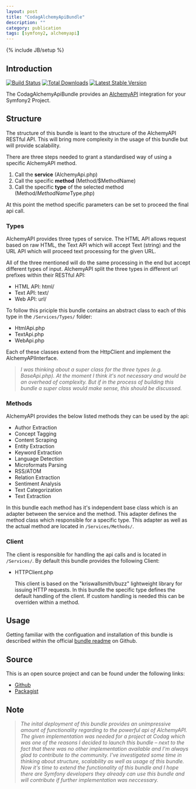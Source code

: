 ```yaml
---
layout: post
title: "CodagAlchemyApiBundle"
description: ""
category: publication
tags: [symfony2, alchemyapi]
---
```

{% include JB/setup %}

## Introduction

[![Build Status](https://travis-ci.org/Codag/AlchemyApiBundle.png?branch=master)](https://travis-ci.org/Codag/AlchemyApiBundle)
[![Total Downloads](https://poser.pugx.org/codag/alchemyapi-bundle/downloads.png)](https://packagist.org/packages/codag/alchemyapi-bundle)
[![Latest Stable Version](https://poser.pugx.org/codag/alchemyapi-bundle/v/stable.png)](https://packagist.org/packages/codag/alchemyapi-bundle)

The CodagAlchemyApiBundle provides an [AlchemyAPI](http://www.alchemyapi.com/) integration for your Symfony2 Project.

## Structure

The structure of this bundle is leant to the structure of the AlchemyAPI RESTful API. This will bring more complexity in the usage of this bundle but will provide scalability.

There are three steps needed to grant a standardised way of using a specific AlchemyAPI method. 

1. Call the **service** (AlchemyApi.php)
2. Call the specific **method** (Method/$MethodName)
3. Call the specific **type** of the selected method (Method/$MethodName$Type.php)

At this point the method specific parameters can be set to proceed the final api call.

### Types

AlchemyAPI provides three types of service. The HTML API allows request based on raw HTML, the Text API which will accept Text (string) and the URL API which will proceed text processing for the given URL. 

All of the three mentioned will do the same processing in the end but accept different types of input. AlchemyAPI split the three types in different url prefixes within their RESTful API:

- HTML API: html/
- Text API: text/
- Web API: url/

To follow this priciple this bundle contains an abstract class to each of this type in the `/Services/Types/` folder:

- HtmlApi.php
- TextApi.php
- WebApi.php

Each of these classes extend from the HttpClient and implement the AlchemyAPIInterface.

> *I was thinking about a super class for the three types (e.g. BaseApi.php). At the moment I think it's not necessary and would be an overhead of complexity. But if in the process of building this bundle a super class would make sense, this should be discussed.*


### Methods

AlchemyAPI provides the below listed methods they can be used by the api:

* Author Extraction
* Concept Tagging
* Content Scraping
* Entity Extraction
* Keyword Extraction
* Language Detection
* Microformats Parsing
* RSS/ATOM
* Relation Extraction
* Sentiment Analysis
* Text Categorization
* Text Extraction

In this bundle each method has it's independent base class which is an adapter between the service and the method. This adapter defines the method class which responsible for a specific type. This adapter as well as the actual method are located in `/Services/Methods/`. 


### Client

The client is responsible for handling the api calls and is located in `/Services/`. By default this bundle provides the following Client:

- HTTPClient.php

	This client is based on the "kriswallsmith/buzz" lightweight library for issuing HTTP requests. In this bundle the specific type defines the default handling of the client. If custom handling is needed this can be overriden within a method.

## Usage

Getting familiar with the configuation and installation of this bundle is described within the official [bundle readme](https://github.com/Codag/AlchemyApiBundle) on Github.

## Source

This is an open source project and can be found under the following links:

* [Github](https://github.com/Codag/AlchemyApiBundle)
* [Packagist](https://packagist.org/packages/codag/alchemyapi-bundle)

## Note

> *The inital deployment of this bundle provides an unimpressive amount of functionality regarding to the powerful api of AlchemyAPI. The given implementation was needed for a project at Codag which was one of the reasons I decided to launch this bundle – next to the fact that there was no other implementation available and I'm always glad to contribute to the community. I've investigated some time in thinking about structure, scalability as well as usage of this bundle. Now it's time to extend the functionality of this bundle and I hope there are Symfony developers they already can use this bundle and will contribute if further implementation was neccessary.*
